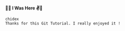 __🤘🤘 I Was Here ✌️👊__
<!-- 
leave a blank space before entering your name.
type your name, then put two spaces after it. 
then type your message.  -->

	chidex
	Thanks for this Git Tutorial. I really enjoyed it !
	